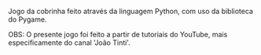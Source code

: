Jogo da cobrinha feito através da linguagem Python, com uso da biblioteca do Pygame. 

OBS: O presente jogo foi feito a partir de tutoriais do YouTube, mais especificamente do canal 'João Tinti'.
